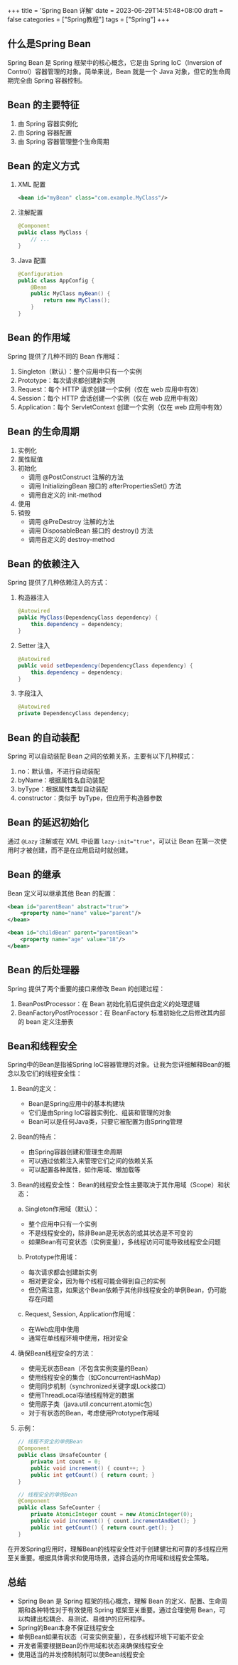 +++
title = 'Spring Bean 详解'
date = 2023-06-29T14:51:48+08:00
draft = false
categories = ["Spring教程"]
tags = ["Spring"]
+++

## 什么是Spring Bean

Spring Bean 是 Spring 框架中的核心概念，它是由 Spring IoC（Inversion of Control）容器管理的对象。简单来说，Bean 就是一个 Java 对象，但它的生命周期完全由 Spring 容器控制。

## Bean 的主要特征

1. 由 Spring 容器实例化
2. 由 Spring 容器配置
3. 由 Spring 容器管理整个生命周期

## Bean 的定义方式

1. XML 配置
   ```xml
   <bean id="myBean" class="com.example.MyClass"/>
   ```

2. 注解配置
   ```java
   @Component
   public class MyClass {
       // ...
   }
   ```

3. Java 配置
   ```java
   @Configuration
   public class AppConfig {
       @Bean
       public MyClass myBean() {
           return new MyClass();
       }
   }
   ```

## Bean 的作用域

Spring 提供了几种不同的 Bean 作用域：

1. Singleton（默认）：整个应用中只有一个实例
2. Prototype：每次请求都创建新实例
3. Request：每个 HTTP 请求创建一个实例（仅在 web 应用中有效）
4. Session：每个 HTTP 会话创建一个实例（仅在 web 应用中有效）
5. Application：每个 ServletContext 创建一个实例（仅在 web 应用中有效）

## Bean 的生命周期

1. 实例化
2. 属性赋值
3. 初始化
   - 调用 @PostConstruct 注解的方法
   - 调用 InitializingBean 接口的 afterPropertiesSet() 方法
   - 调用自定义的 init-method
4. 使用
5. 销毁
   - 调用 @PreDestroy 注解的方法
   - 调用 DisposableBean 接口的 destroy() 方法
   - 调用自定义的 destroy-method

## Bean 的依赖注入

Spring 提供了几种依赖注入的方式：

1. 构造器注入
   ```java
   @Autowired
   public MyClass(DependencyClass dependency) {
       this.dependency = dependency;
   }
   ```

2. Setter 注入
   ```java
   @Autowired
   public void setDependency(DependencyClass dependency) {
       this.dependency = dependency;
   }
   ```

3. 字段注入
   ```java
   @Autowired
   private DependencyClass dependency;
   ```

## Bean 的自动装配

Spring 可以自动装配 Bean 之间的依赖关系，主要有以下几种模式：

1. no：默认值，不进行自动装配
2. byName：根据属性名自动装配
3. byType：根据属性类型自动装配
4. constructor：类似于 byType，但应用于构造器参数

## Bean 的延迟初始化

通过 `@Lazy` 注解或在 XML 中设置 `lazy-init="true"`，可以让 Bean 在第一次使用时才被创建，而不是在应用启动时就创建。

## Bean 的继承

Bean 定义可以继承其他 Bean 的配置：

```xml
<bean id="parentBean" abstract="true">
    <property name="name" value="parent"/>
</bean>

<bean id="childBean" parent="parentBean">
    <property name="age" value="18"/>
</bean>
```

## Bean 的后处理器

Spring 提供了两个重要的接口来修改 Bean 的创建过程：

1. BeanPostProcessor：在 Bean 初始化前后提供自定义的处理逻辑
2. BeanFactoryPostProcessor：在 BeanFactory 标准初始化之后修改其内部的 bean 定义注册表

## Bean和线程安全
Spring中的Bean是指被Spring IoC容器管理的对象。让我为您详细解释Bean的概念以及它们的线程安全性：

1. Bean的定义：
   - Bean是Spring应用中的基本构建块
   - 它们是由Spring IoC容器实例化、组装和管理的对象
   - Bean可以是任何Java类，只要它被配置为由Spring管理

2. Bean的特点：
   - 由Spring容器创建和管理生命周期
   - 可以通过依赖注入来管理它们之间的依赖关系
   - 可以配置各种属性，如作用域、懒加载等

3. Bean的线程安全性：
   Bean的线程安全性主要取决于其作用域（Scope）和状态：

   a. Singleton作用域（默认）：
      - 整个应用中只有一个实例
      - 不是线程安全的，除非Bean是无状态的或其状态是不可变的
      - 如果Bean有可变状态（实例变量），多线程访问可能导致线程安全问题

   b. Prototype作用域：
      - 每次请求都会创建新实例
      - 相对更安全，因为每个线程可能会得到自己的实例
      - 但仍需注意，如果这个Bean依赖于其他非线程安全的单例Bean，仍可能存在问题

   c. Request, Session, Application作用域：
      - 在Web应用中使用
      - 通常在单线程环境中使用，相对安全

4. 确保Bean线程安全的方法：
   - 使用无状态Bean（不包含实例变量的Bean）
   - 使用线程安全的集合（如ConcurrentHashMap）
   - 使用同步机制（synchronized关键字或Lock接口）
   - 使用ThreadLocal存储线程特定的数据
   - 使用原子类（java.util.concurrent.atomic包）
   - 对于有状态的Bean，考虑使用Prototype作用域

5. 示例：
   ```java
   // 线程不安全的单例Bean
   @Component
   public class UnsafeCounter {
       private int count = 0;
       public void increment() { count++; }
       public int getCount() { return count; }
   }

   // 线程安全的单例Bean
   @Component
   public class SafeCounter {
       private AtomicInteger count = new AtomicInteger(0);
       public void increment() { count.incrementAndGet(); }
       public int getCount() { return count.get(); }
   }
   ```


在开发Spring应用时，理解Bean的线程安全性对于创建健壮和可靠的多线程应用至关重要。根据具体需求和使用场景，选择合适的作用域和线程安全策略。

## 总结

- Spring Bean 是 Spring 框架的核心概念，理解 Bean 的定义、配置、生命周期和各种特性对于有效使用 Spring 框架至关重要。通过合理使用 Bean，可以构建出松耦合、易测试、易维护的应用程序。
- Spring的Bean本身不保证线程安全
- 单例Bean如果有状态（可变实例变量），在多线程环境下可能不安全
- 开发者需要根据Bean的作用域和状态来确保线程安全
- 使用适当的并发控制机制可以使Bean线程安全
